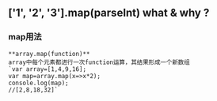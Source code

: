 ## ['1', '2', '3'].map(parseInt) what & why ?

### map用法
    **array.map(function)**
    array中每个元素都进行一次function运算，其结果形成一个新数组
    `var array=[1,4,9,16];
    var map=array.map(x=>x*2);
    console.log(map);
    //[2,8,18,32]`